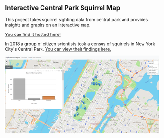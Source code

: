 ## Interactive Central Park Squirrel Map

This project takes squirrel sighting data from central park and provides insights and graphs on an interactive map. 

[You can find it hosted here!](http://squirrel-map.herokuapp.com/)


In 2018 a group of citizen scientists took a census of squirrels in New York City's Central Park.
[You can view their findings here.](https://data.cityofnewyork.us/Environment/2018-Central-Park-Squirrel-Census-Squirrel-Data/vfnx-vebw)


![img](app/static/images/squirrel-website-example.png)







